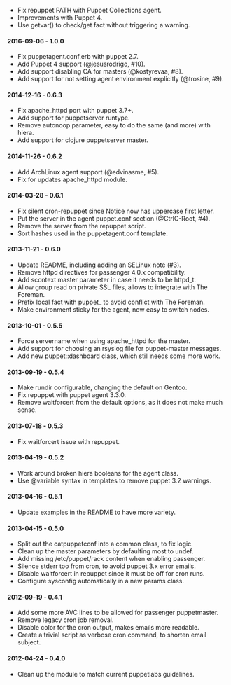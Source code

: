 * Fix repuppet PATH with Puppet Collections agent.
* Improvements with Puppet 4.
* Use getvar() to check/get fact without triggering a warning.

#### 2016-09-06 - 1.0.0
* Fix puppetagent.conf.erb with puppet 2.7.
* Add Puppet 4 support (@jesusrodrigo, #10).
* Add support disabling CA for masters (@kostyrevaa, #8).
* Add support for not setting agent environment explicitly (@trosine, #9).

#### 2014-12-16 - 0.6.3
* Fix apache_httpd port with puppet 3.7+.
* Add support for puppetserver runtype.
* Remove autonoop parameter, easy to do the same (and more) with hiera.
* Add support for clojure puppetserver master.

#### 2014-11-26 - 0.6.2
* Add ArchLinux agent support (@edvinasme, #5).
* Fix for updates apache_httpd module.

#### 2014-03-28 - 0.6.1
* Fix silent cron-repuppet since Notice now has uppercase first letter.
* Put the server in the agent puppet.conf section (@CtrlC-Root, #4).
* Remove the server from the repuppet script.
* Sort hashes used in the puppetagent.conf template.

#### 2013-11-21 - 0.6.0
* Update README, including adding an SELinux note (#3).
* Remove httpd directives for passenger 4.0.x compatibility.
* Add scontext master parameter in case it needs to be httpd_t.
* Allow group read on private SSL files, allows to integrate with The Foreman.
* Prefix local fact with puppet_ to avoid conflict with The Foreman.
* Make environment sticky for the agent, now easy to switch nodes.

#### 2013-10-01 - 0.5.5
* Force servername when using apache_httpd for the master.
* Add support for choosing an rsyslog file for puppet-master messages.
* Add new puppet::dashboard class, which still needs some more work.

#### 2013-09-19 - 0.5.4
* Make rundir configurable, changing the default on Gentoo.
* Fix repuppet with puppet agent 3.3.0.
* Remove waitforcert from the default options, as it does not make much sense.

#### 2013-07-18 - 0.5.3
* Fix waitforcert issue with repuppet.

#### 2013-04-19 - 0.5.2
* Work around broken hiera booleans for the agent class.
* Use @variable syntax in templates to remove puppet 3.2 warnings.

#### 2013-04-16 - 0.5.1
* Update examples in the README to have more variety.

#### 2013-04-15 - 0.5.0
* Split out the catpuppetconf into a common class, to fix logic.
* Clean up the master parameters by defaulting most to undef.
* Add missing /etc/puppet/rack content when enabling passenger.
* Silence stderr too from cron, to avoid puppet 3.x error emails.
* Disable waitforcert in repuppet since it must be off for cron runs.
* Configure sysconfig automatically in a new params class.

#### 2012-09-19 - 0.4.1
* Add some more AVC lines to be allowed for passenger puppetmaster.
* Remove legacy cron job removal.
* Disable color for the cron output, makes emails more readable.
* Create a trivial script as verbose cron command, to shorten email subject.

#### 2012-04-24 - 0.4.0
* Clean up the module to match current puppetlabs guidelines.


